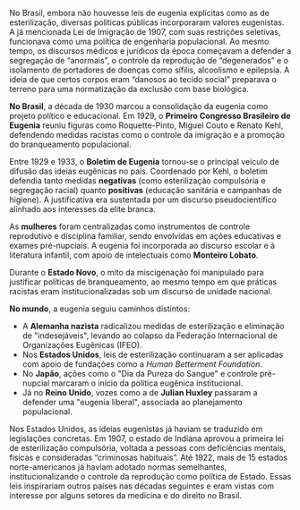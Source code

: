 No Brasil, embora não houvesse leis de eugenia explícitas como as de esterilização, diversas políticas públicas incorporaram valores eugenistas. A já mencionada Lei de Imigração de 1907, com suas restrições seletivas, funcionava como uma política de engenharia populacional. Ao mesmo tempo, os discursos médicos e jurídicos da época começavam a defender a segregação de “anormais”, o controle da reprodução de “degenerados” e o isolamento de portadores de doenças como sífilis, alcoolismo e epilepsia. A ideia de que certos corpos eram “danosos ao tecido social” preparava o terreno para uma normatização da exclusão com base biológica.

**No Brasil**, a década de 1930 marcou a consolidação da eugenia como projeto político e educacional. Em 1929, o **Primeiro Congresso Brasileiro de Eugenia** reuniu figuras como Roquette-Pinto, Miguel Couto e Renato Kehl, defendendo medidas racistas como o controle da imigração e a promoção do branqueamento populacional.

Entre 1929 e 1933, o **Boletim de Eugenia** tornou-se o principal veículo de difusão das ideias eugênicas no país. Coordenado por Kehl, o boletim defendia tanto medidas **negativas** (como esterilização compulsória e segregação racial) quanto **positivas** (educação sanitária e campanhas de higiene). A justificativa era sustentada por um discurso pseudocientífico alinhado aos interesses da elite branca.

As **mulheres** foram centralizadas como instrumentos de controle reprodutivo e disciplina familiar, sendo envolvidas em ações educativas e exames pré-nupciais. A eugenia foi incorporada ao discurso escolar e à literatura infantil, com apoio de intelectuais como **Monteiro Lobato**.

Durante o **Estado Novo**, o mito da miscigenação foi manipulado para justificar políticas de branqueamento, ao mesmo tempo em que práticas racistas eram institucionalizadas sob um discurso de unidade nacional.

**No mundo**, a eugenia seguiu caminhos distintos:

* A **Alemanha nazista** radicalizou medidas de esterilização e eliminação de "indesejáveis", levando ao colapso da Federação Internacional de Organizações Eugênicas (IFEO).
* Nos **Estados Unidos**, leis de esterilização continuaram a ser aplicadas com apoio de fundações como a *Human Betterment Foundation*.
* No **Japão**, ações como o "Dia da Pureza do Sangue" e controle pré-nupcial marcaram o início da política eugênica institucional.
* Já no **Reino Unido**, vozes como a de **Julian Huxley** passaram a defender uma "eugenia liberal", associada ao planejamento populacional.

Nos Estados Unidos, as ideias eugenistas já haviam se traduzido em legislações concretas. Em 1907, o estado de Indiana aprovou a primeira lei de esterilização compulsória, voltada a pessoas com deficiências mentais, físicas e consideradas “criminosas habituais”. Até 1922, mais de 15 estados norte-americanos já haviam adotado normas semelhantes, institucionalizando o controle da reprodução como política de Estado. Essas leis inspirariam outros países nas décadas seguintes e eram vistas com interesse por alguns setores da medicina e do direito no Brasil.
